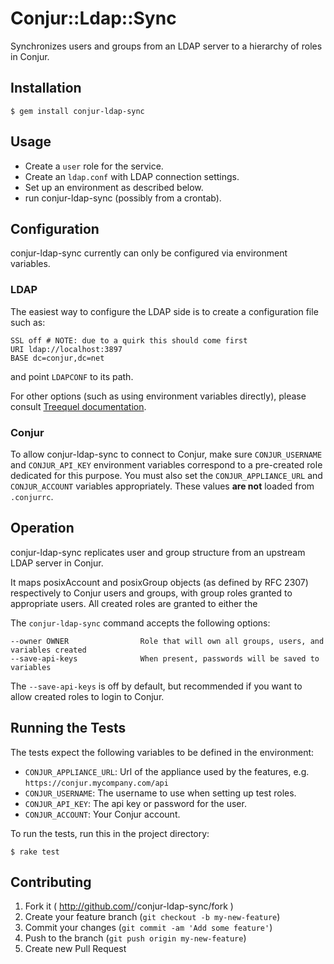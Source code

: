 # Conjur::Ldap::Sync

Synchronizes users and groups from an LDAP server to a hierarchy of roles in Conjur.

## Installation

    $ gem install conjur-ldap-sync

## Usage

- Create a `user` role for the service.
- Create an `ldap.conf` with LDAP connection settings.
- Set up an environment as described below.
- run conjur-ldap-sync (possibly from a crontab).

## Configuration

conjur-ldap-sync currently can only be configured via environment variables.

### LDAP

The easiest way to configure the LDAP side is to create a configuration file such as:
```
SSL off # NOTE: due to a quirk this should come first
URI ldap://localhost:3897
BASE dc=conjur,dc=net
```
and point `LDAPCONF` to its path.

For other options (such as using environment variables directly), please consult
[Treequel documentation](http://rubydoc.info/gems/treequel/Treequel#directory_from_config-class_method).

### Conjur

To allow conjur-ldap-sync to connect to Conjur, make sure `CONJUR_USERNAME`
and `CONJUR_API_KEY` environment variables correspond to a pre-created role
dedicated for this purpose.  You must also set the `CONJUR_APPLIANCE_URL` and
`CONJUR_ACCOUNT` variables appropriately.  These values **are not** loaded from
`.conjurrc`.

## Operation

conjur-ldap-sync replicates user and group structure from an upstream LDAP server in Conjur.

It maps posixAccount and posixGroup objects (as defined by RFC 2307) respectively to Conjur
users and groups, with group roles granted to appropriate users.  All created roles are granted
to either the 

The `conjur-ldap-sync` command accepts the following options:

    --owner OWNER                Role that will own all groups, users, and variables created
    --save-api-keys              When present, passwords will be saved to variables

The `--save-api-keys` is off by default, but recommended if you want to allow created roles to login to
Conjur.



## Running the Tests

The tests expect the following variables to be defined in the environment:

 * `CONJUR_APPLIANCE_URL`: Url of the appliance used by the features, e.g. `https://conjur.mycompany.com/api`
 * `CONJUR_USERNAME`: The username to use when setting up test roles.
 * `CONJUR_API_KEY`:  The api key or password for the user.
 * `CONJUR_ACCOUNT`: Your Conjur account.

To run the tests, run this in the project directory:

```
$ rake test
```

## Contributing

1. Fork it ( http://github.com/<my-github-username>/conjur-ldap-sync/fork )
2. Create your feature branch (`git checkout -b my-new-feature`)
3. Commit your changes (`git commit -am 'Add some feature'`)
4. Push to the branch (`git push origin my-new-feature`)
5. Create new Pull Request
